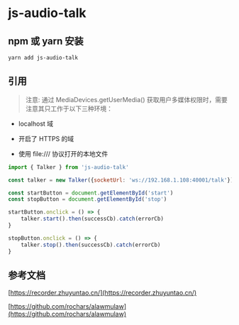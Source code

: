 # js-audio-talk



## npm 或 yarn 安装



```she
yarn add js-audio-talk
```



## 引用

> 注意: 通过 MediaDevices.getUserMedia() 获取用户多媒体权限时，需要注意其只工作于以下三种环境：

- localhost 域

- 开启了 HTTPS 的域

- 使用 file:/// 协议打开的本地文件


```js
import { Talker } from 'js-audio-talk'

const talker = new Talker({socketUrl: 'ws://192.168.1.108:40001/talk'})

const startButton = document.getElementById('start')
const stopButton = document.getElementById('stop')

startButton.onclick = () => {
	talker.start().then(successCb).catch(errorCb)
}

stopButton.onclick = () => {
	talker.stop().then(successCb).catch(errorCb)
}

```

## 参考文档

[https://recorder.zhuyuntao.cn/](https://recorder.zhuyuntao.cn/)

[https://github.com/rochars/alawmulaw](https://github.com/rochars/alawmulaw)